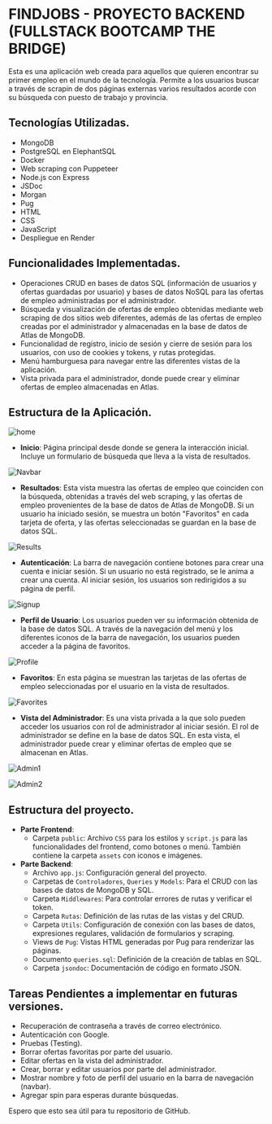 # FINDJOBS  -  PROYECTO BACKEND (FULLSTACK BOOTCAMP THE BRIDGE)

Esta es una aplicación web creada para aquellos que quieren encontrar su primer empleo en el mundo de la tecnología. Permite a los usuarios buscar a través de scrapin de dos páginas externas varios resultados acorde con su búsqueda con puesto de trabajo y provincia.


## Tecnologías Utilizadas.
- MongoDB
- PostgreSQL en ElephantSQL
- Docker
- Web scraping con Puppeteer
- Node.js con Express
- JSDoc
- Morgan
- Pug
- HTML
- CSS
- JavaScript
- Despliegue en Render

## Funcionalidades Implementadas.
- Operaciones CRUD en bases de datos SQL (información de usuarios y ofertas guardadas por usuario) y bases de datos NoSQL para las ofertas de empleo administradas por el administrador.
- Búsqueda y visualización de ofertas de empleo obtenidas mediante web scraping de dos sitios web diferentes, además de las ofertas de empleo creadas por el administrador y almacenadas en la base de datos de Atlas de MongoDB.
- Funcionalidad de registro, inicio de sesión y cierre de sesión para los usuarios, con uso de cookies y tokens, y rutas protegidas.
- Menú hamburguesa para navegar entre las diferentes vistas de la aplicación.
- Vista privada para el administrador, donde puede crear y eliminar ofertas de empleo almacenadas en Atlas.


## Estructura de la Aplicación.
![home](public/assets/Captura1.PNG)

- **Inicio**: Página principal desde donde se genera la interacción inicial. Incluye un formulario de búsqueda que lleva a la vista de resultados.

![Navbar](public/assets/NavbarCaptura.PNG)

- **Resultados**: Esta vista muestra las ofertas de empleo que coinciden con la búsqueda, obtenidas a través del web scraping, y las ofertas de empleo provenientes de la base de datos de Atlas de MongoDB. Si un usuario ha iniciado sesión, se muestra un botón "Favoritos" en cada tarjeta de oferta, y las ofertas seleccionadas se guardan en la base de datos SQL.

![Results](<public/assets/Results captura.PNG>)

- **Autenticación**: La barra de navegación contiene botones para crear una cuenta e iniciar sesión. Si un usuario no está registrado, se le anima a crear una cuenta. Al iniciar sesión, los usuarios son redirigidos a su página de perfil.

![Signup](public/assets/Signupcaptura.PNG)

- **Perfil de Usuario**: Los usuarios pueden ver su información obtenida de la base de datos SQL. A través de la navegación del menú y los diferentes iconos de la barra de navegación, los usuarios pueden acceder a la página de favoritos.

![Profile](public/assets/profilecaptura.PNG)

- **Favoritos**: En esta página se muestran las tarjetas de las ofertas de empleo seleccionadas por el usuario en la vista de resultados.

![Favorites](<public/assets/favoritos captura.png>)

- **Vista del Administrador**: Es una vista privada a la que solo pueden acceder los usuarios con rol de administrador al iniciar sesión. El rol de administrador se define en la base de datos SQL. En esta vista, el administrador puede crear y eliminar ofertas de empleo que se almacenan en Atlas.

![Admin1](<public/assets/admin captura 1.PNG>)

![Admin2](<public/assets/admin captura 2.PNG>)


## Estructura del proyecto.
- **Parte Frontend**:
  - Carpeta `public`: Archivo `CSS` para los estilos y `script.js` para las funcionalidades del frontend, como botones o menú. También contiene la carpeta `assets` con iconos e imágenes.
- **Parte Backend**:
  - Archivo `app.js`: Configuración general del proyecto.
  - Carpetas de `Controladores`, `Queries` y `Models`: Para el CRUD con las bases de datos de MongoDB y SQL.
  - Carpeta `Middlewares`: Para controlar errores de rutas y verificar el token.
  - Carpeta `Rutas`: Definición de las rutas de las vistas y del CRUD.
  - Carpeta `Utils`: Configuración de conexión con las bases de datos, expresiones regulares, validación de formularios y scraping.
  - Views de `Pug`: Vistas HTML generadas por Pug para renderizar las páginas.
  - Documento `queries.sql`: Definición de la creación de tablas en SQL.
  - Carpeta `jsondoc`: Documentación de código en formato JSON.


## Tareas Pendientes a implementar en futuras versiones.
- Recuperación de contraseña a través de correo electrónico.
- Autenticación con Google.
- Pruebas (Testing).
- Borrar ofertas favoritas por parte del usuario.
- Editar ofertas en la vista del administrador.
- Crear, borrar y editar usuarios por parte del administrador.
- Mostrar nombre y foto de perfil del usuario en la barra de navegación (navbar).
- Agregar spin para esperas durante búsquedas.

Espero que esto sea útil para tu repositorio de GitHub.

